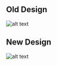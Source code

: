 ## Old Design 
![alt text](https://github.com/kdiAAA/Architectures/blob/main/%D0%92%D0%B0%D1%80%D0%B8%D0%B0%D0%BD%D1%82%203.jpg)
## New Design
![alt text](https://github.com/kdiAAA/Architectures/blob/main/localhost_4200_.png)
